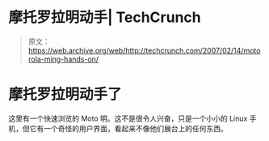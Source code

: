 # 摩托罗拉明动手| TechCrunch

> 原文：<https://web.archive.org/web/http://techcrunch.com/2007/02/14/motorola-ming-hands-on/>

# 摩托罗拉明动手了

这里有一个快速浏览的 Moto 明。这不是很令人兴奋，只是一个小小的 Linux 手机，但它有一个奇怪的用户界面，看起来不像他们展台上的任何东西。